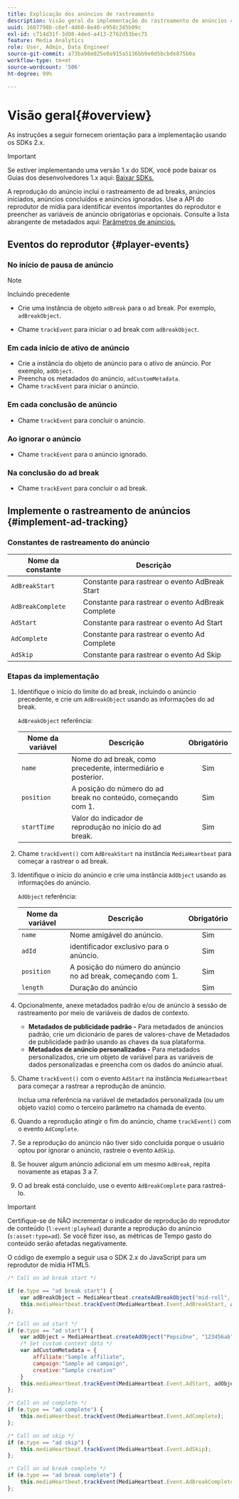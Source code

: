 ```yaml
---
title: Explicação dos anúncios de rastreamento
description: Visão geral da implementação do rastreamento de anúncios com o SDK do Media.
uuid: 1607798b-c6ef-4d60-8e40-e958c345b09c
exl-id: c714d31f-3d08-4ded-a413-2762d53bec75
feature: Media Analytics
role: User, Admin, Data Engineer
source-git-commit: a73ba98e025e0a915a5136bb9e0d5bcbde875b0a
workflow-type: tm+mt
source-wordcount: '506'
ht-degree: 99%

---
```


# Visão geral{#overview}

As instruções a seguir fornecem orientação para a implementação usando os SDKs 2.x.

>[!IMPORTANT]
>
>Se estiver implementando uma versão 1.x do SDK, você pode baixar os Guias dos desenvolvedores 1.x aqui: [Baixar SDKs.](/help/getting-started/download-sdks.md)

A reprodução do anúncio inclui o rastreamento de ad breaks, anúncios iniciados, anúncios concluídos e anúncios ignorados. Use a API do reprodutor de mídia para identificar eventos importantes do reprodutor e preencher as variáveis de anúncio obrigatórias e opcionais. Consulte a lista abrangente de metadados aqui: [Parâmetros de anúncios.](../../implementation/variables/ad-parameters.md)

## Eventos do reprodutor {#player-events}


### No início de pausa de anúncio

>[!NOTE]
>Incluindo precedente

* Crie uma instância de objeto `adBreak` para o ad break. Por exemplo, `adBreakObject`.

* Chame `trackEvent` para iniciar o ad break com `adBreakObject`.

### Em cada início de ativo de anúncio

* Crie a instância do objeto de anúncio para o ativo de anúncio. Por exemplo, `adObject`.
* Preencha os metadados do anúncio, `adCustomMetadata`.
* Chame `trackEvent` para iniciar o anúncio.

### Em cada conclusão de anúncio

* Chame `trackEvent` para concluir o anúncio.

### Ao ignorar o anúncio

* Chame `trackEvent` para o anúncio ignorado.

### Na conclusão do ad break

* Chame `trackEvent` para concluir o ad break.

## Implemente o rastreamento de anúncios {#implement-ad-tracking}

### Constantes de rastreamento do anúncio

| Nome da constante | Descrição   |
|---|---|
| `AdBreakStart` | Constante para rastrear o evento AdBreak Start |
| `AdBreakComplete` | Constante para rastrear o evento AdBreak Complete |
| `AdStart` | Constante para rastrear o evento Ad Start |
| `AdComplete` | Constante para rastrear o evento Ad Complete |
| `AdSkip` | Constante para rastrear o evento Ad Skip |

### Etapas da implementação

1. Identifique o início do limite do ad break, incluindo o anúncio precedente, e crie um `AdBreakObject` usando as informações do ad break.

   `AdBreakObject` referência:

   | Nome da variável | Descrição | Obrigatório |
   | --- | --- | :---: |
   | `name` | Nome do ad break, como precedente, intermediário e posterior. | Sim |
   | `position` | A posição do número do ad break no conteúdo, começando com 1. | Sim |
   | `startTime` | Valor do indicador de reprodução no início do ad break. | Sim |

1. Chame `trackEvent()` com `AdBreakStart` na instância `MediaHeartbeat` para começar a rastrear o ad break.

1. Identifique o início do anúncio e crie uma instância `AdObject` usando as informações do anúncio.

   `AdObject` referência:

   | Nome da variável | Descrição | Obrigatório |
   | --- | --- | :---: |
   | `name` | Nome amigável do anúncio. | Sim |
   | `adId` | identificador exclusivo para o anúncio. | Sim |
   | `position` | A posição do número do anúncio no ad break, começando com 1. | Sim |
   | `length` | Duração do anúncio | Sim |

1. Opcionalmente, anexe metadados padrão e/ou de anúncio à sessão de rastreamento por meio de variáveis de dados de contexto.

   * **Metadados de publicidade padrão -** Para metadados de anúncios padrão, crie um dicionário de pares de valores-chave de Metadados de publicidade padrão usando as chaves da sua plataforma.
   * **Metadados de anúncio personalizados -** Para metadados personalizados, crie um objeto de variável para as variáveis de dados personalizadas e preencha com os dados do anúncio atual.

1. Chame `trackEvent()` com o evento `AdStart` na instância `MediaHeartbeat` para começar a rastrear a reprodução de anúncio.

   Inclua uma referência na variável de metadados personalizada (ou um objeto vazio) como o terceiro parâmetro na chamada de evento.

1. Quando a reprodução atingir o fim do anúncio, chame `trackEvent()` com o evento `AdComplete`.

1. Se a reprodução do anúncio não tiver sido concluída porque o usuário optou por ignorar o anúncio, rastreie o evento `AdSkip`.
1. Se houver algum anúncio adicional em um mesmo `AdBreak`, repita novamente as etapas 3 a 7.
1. O ad break está concluído, use o evento `AdBreakComplete` para rastreá-lo.

>[!IMPORTANT]
>
>Certifique-se de NÃO incrementar o indicador de reprodução do reprodutor de conteúdo (`l:event:playhead`) durante a reprodução do anúncio (`s:asset:type=ad`). Se você fizer isso, as métricas de Tempo gasto do conteúdo serão afetadas negativamente.

O código de exemplo a seguir usa o SDK 2.x do JavaScript para um reprodutor de mídia HTML5.

```js
/* Call on ad break start */

if (e.type == "ad break start") {
    var adBreakObject = MediaHeartbeat.createAdBreakObject("mid-roll", 2, 500);
    this.mediaHeartbeat.trackEvent(MediaHeartbeat.Event.AdBreakStart, adBreakObject);
};

/* Call on ad start */
if (e.type == "ad start") {
    var adObject = MediaHeartbeat.createAdObject("PepsiOne", "123456ab", 1, 30);
    /* Set custom context data */
    var adCustomMetadata = {
        affiliate:"Sample affiliate",
        campaign:"Sample ad campaign",
        creative:"Sample creative"
    }
    this.mediaHeartbeat.trackEvent(MediaHeartbeat.Event.AdStart, adObject, adCustomMetadata);
};

/* Call on ad complete */
if (e.type == "ad complete") {
    this.mediaHeartbeat.trackEvent(MediaHeartbeat.Event.AdComplete);
};

/* Call on ad skip */
if (e.type == "ad skip") {
    this.mediaHeartbeat.trackEvent(MediaHeartbeat.Event.AdSkip);
};

/* Call on ad break complete */
if (e.type == "ad break complete") {
    this.mediaHeartbeat.trackEvent(MediaHeartbeat.Event.AdBreakComplete);
};
```
